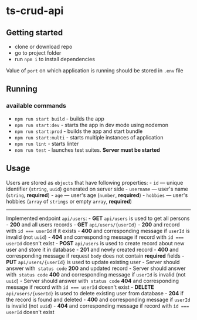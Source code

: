 # ts-crud-api
## Getting started
- clone or download repo
- go to project folder
- run ```npm i``` to install dependencies

Value of `port` on which application is running should be stored in `.env` file

## Running
### available commands
- `npm run start build` - builds the app
- `npm run start:dev` - starts the app in dev mode using nodemon
- `npm run start:prod` - builds the app and start bundle
- `npm run start:multi` - starts multiple instances of application
- `npm run lint` - starts linter
- `nom run test` - launches test suites. **Server must be started**

## Usage
Users are stored as `objects` that have following properties:
    - `id` — unique identifier (`string`, `uuid`) generated on server side
    - `username` — user's name (`string`, **required**)
    - `age` — user's age (`number`, **required**)
    - `hobbies` — user's hobbies (`array` of `strings` or empty `array`, **required**)
___
Implemented endpoint `api/users`:
    - **GET** `api/users` is used to get all persons
        -  **200** and all users records
    - **GET** `api/users/{userId}` 
        -  **200** and record with `id === userId` if it exists
        -  **400** and corresponding message if `userId` is invalid (not `uuid`)
        -  **404** and corresponding message if record with `id === userId` doesn't exist
    - **POST** `api/users` is used to create record about new user and store it in database
        -  **201** and newly created record
        -  **400** and corresponding message if request `body` does not contain **required** fields
    - **PUT** `api/users/{userId}` is used to update existing user
        - Server should answer with` status code` **200** and updated record
        - Server should answer with` status code` **400** and corresponding message if `userId` is invalid (not `uuid`)
        - Server should answer with` status code` **404** and corresponding message if record with `id === userId` doesn't exist
    - **DELETE** `api/users/{userId}` is used to delete existing user from database
        -  **204** if the record is found and deleted
        -  **400** and corresponding message if `userId` is invalid (not `uuid`)
        -  **404** and corresponding message if record with `id === userId` doesn't exist
